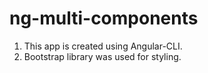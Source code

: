 # ng-multi-components

1.  This app is created using Angular-CLI.
2.  Bootstrap library was used for styling.
